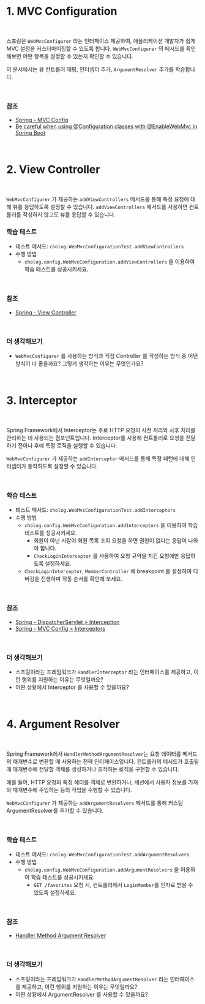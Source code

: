# 1. MVC Configuration

<br>

스프링은 `WebMvcConfigurer` 라는 인터페이스 제공하여, 애플리케이션 개발자가 쉽게 MVC 설정을 커스터마이징할 수 있도록 합니다.
`WebMvcConfigurer` 의 메서드를 확인해보면 어떤 항목을 설정할 수 있는지 확인할 수 있습니다.

이 문서에서는 뷰 컨트롤러 매핑, 인터셉터 추가, `ArgumentResolver` 추가를 학습합니다.

<br>

### 참조

- [Spring - MVC Config](https://docs.spring.io/spring-framework/reference/web/webmvc/mvc-config.html)
- [Be careful when using @Configuration classes with @EnableWebMvc in Spring Boot](https://dev.to/xterm/be-careful-when-using-configuration-classes-with-enablewebmvc-in-spring-boot-2n32)

<br>

# 2. View Controller

<br>

`WebMvcConfigurer` 가 제공하는 `addViewControllers` 메서드를 통해 특정 요청에 대해 뷰를 응답하도록 설정할 수 있습니다. 
`addViewControllers` 메서드를 사용하면 컨트롤러를 작성하지 않고도 뷰를 응답할 수 있습니다.
<br>

### 학습 테스트
- 테스트 메서드: `cholog.WebMvcConfigurationTest.addViewControllers`
- 수행 방법
  - `cholog.config.WebMvcConfiguration.addViewControllers` 을 이용하여 학습 테스트를 성공시키세요.

<br>

### 참조
- [Spring - View Controller](https://docs.spring.io/spring-framework/reference/web/webmvc/mvc-config/view-controller.html)

<br>

### 더 생각해보기
- `WebMvcConfigurer` 를 사용하는 방식과 직접 Controller 를 작성하는 방식 중 어떤 방식이 더 좋을까요? 그렇게 생각하는 이유는 무엇인가요?

<br>

# 3. Interceptor

<br>

Spring Framework에서 Interceptor는 주로 HTTP 요청의 사전 처리와 사후 처리를 관리하는 데 사용되는 컴포넌트입니다. Interceptor를 사용해 컨트롤러로 요청을 전달하기 전이나 후에 특정 로직을 실행할 수 있습니다.

`WebMvcConfigurer` 가 제공하는 `addInterceptor` 메서드를 통해 특정 패턴에 대해 인터셉터가 동작하도록 설정할 수 있습니다.

<br>

### 학습 테스트
- 테스트 메서드: `cholog.WebMvcConfigurationTest.addInterceptors`
- 수행 방법
  - `cholog.config.WebMvcConfiguration.addInterceptors` 을 이용하여 학습 테스트를 성공시키세요.
    - 회원이 아닌 사람이 회원 목록 조회 요청을 하면 권한이 없다는 응답이 나와야 합니다.
    - `CheckLoginInterceptor` 를 사용하여 요청 규약을 지킨 요청에만 응답하도록 설정하세요. 
  - `CheckLoginInterceptor`, `MemberController` 에 breakpoint 를 설정하여 디버깅을 진행하며 작동 순서를 확인해 보세요.

<br>

### 참조
- [Spring - DispatcherServlet > Interception](https://docs.spring.io/spring-framework/reference/web/webmvc/mvc-servlet/handlermapping-interceptor.html)
- [Spring - MVC Config > Interceptors](https://docs.spring.io/spring-framework/reference/web/webmvc/mvc-config/interceptors.html)

<br>

### 더 생각해보기
- 스프링이라는 프레임워크가 `HandlerInterceptor` 라는 인터페이스를 제공하고, 이런 행위를 지원하는 이유는 무엇일까요?
- 어떤 상황에서 Interceptor 를 사용할 수 있을까요? 

<br>

# 4. Argument Resolver

<br>

Spring Framework에서 `HandlerMethodArgumentResolver`는 요청 데이터를 메서드의 매개변수로 변환할 때 사용하는 전략 인터페이스입니다. 컨트롤러의 메서드가 호출될 때 매개변수에 전달할 객체를 생성하거나 조작하는 로직을 구현할 수 있습니다. 

예를 들어, HTTP 요청의 특정 헤더를 객체로 변환하거나, 세션에서 사용자 정보를 가져와 매개변수에 주입하는 등의 작업을 수행할 수 있습니다.

`WebMvcConfigurer` 가 제공하는 `addArgumentResolvers` 메서드를 통해 커스텀 ArgumentResolver를 추가할 수 있습니다.

<br>

### 학습 테스트
- 테스트 메서드: `cholog.WebMvcConfigurationTest.addArgumentResolvers`
- 수행 방법
  - `cholog.config.WebMvcConfiguration.addArgumentResolvers` 을 이용하여 학습 테스트를 성공시키세요.
    - `GET /favorites` 요청 시, 컨트롤러에서 `LoginMember`를 인자로 받을 수 있도록 설정하세요. 

<br>

### 참조
- [Handler Method Argument Resolver](https://www.baeldung.com/spring-mvc-custom-data-binder#1-custom-argument-resolver)

<br>

### 더 생각해보기
- 스프링이라는 프레임워크가 `HandlerMethodArgumentResolver` 라는 인터페이스를 제공하고, 이런 행위를 지원하는 이유는 무엇일까요?
- 어떤 상황에서 ArgumentResolver 를 사용할 수 있을까요?

<br>
